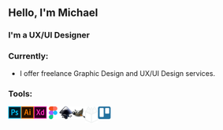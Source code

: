 ## Hello, I'm Michael

### I'm a UX/UI Designer 
### Currently:
- I offer freelance Graphic Design and UX/UI Design services.

### Tools:

<img align="left" alt="Adobe Photoshop" width="26px" src="https://github.com/starcorelabs/starcorelabs/blob/master/photoshop.svg" />
<img align="left" alt="Adobe Illustrator" width="26px" src="https://github.com/starcorelabs/starcorelabs/blob/master/illustrator.svg" />
<img align="left" alt="Adobe XD" width="26px" src="https://github.com/starcorelabs/starcorelabs/blob/master/xd.svg" />
<img align="left" alt="Figma" width="26px" src="https://github.com/starcorelabs/starcorelabs/blob/master/figma.svg" />
<img align="left" alt="Inkscape" width="26px" src="https://github.com/starcorelabs/starcorelabs/blob/master/inkscape.svg" />
<img align="left" alt="Gimp" width="26px" src="https://github.com/starcorelabs/starcorelabs/blob/master/gimp.svg" />
<img align="left" alt="PenPot" width="26px" src="https://github.com/starcorelabs/starcorelabs/blob/master/penpot-light.png" />
<img align="left" alt="Trello" width="26px" src="https://github.com/starcorelabs/starcorelabs/blob/master/trello.svg" />

<br />

